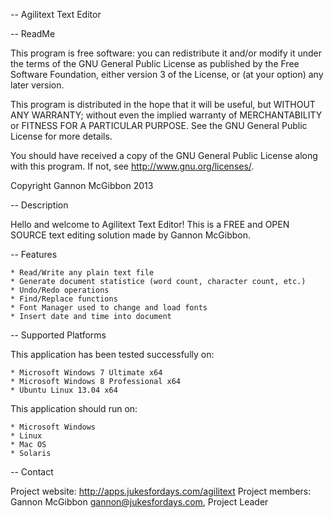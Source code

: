 -- Agilitext Text Editor


-- ReadMe

This program is free software: you can redistribute it and/or modify
it under the terms of the GNU General Public License as published by
the Free Software Foundation, either version 3 of the License, or
(at your option) any later version.

This program is distributed in the hope that it will be useful,
but WITHOUT ANY WARRANTY; without even the implied warranty of
MERCHANTABILITY or FITNESS FOR A PARTICULAR PURPOSE.  See the
GNU General Public License for more details.

You should have received a copy of the GNU General Public License
along with this program.  If not, see <http://www.gnu.org/licenses/>.

Copyright Gannon McGibbon 2013

-- Description

Hello and welcome to Agilitext Text Editor!
This is a FREE and OPEN SOURCE text editing solution made by Gannon McGibbon.

-- Features

	* Read/Write any plain text file
	* Generate document statistice (word count, character count, etc.)
	* Undo/Redo operations
	* Find/Replace functions
	* Font Manager used to change and load fonts
	* Insert date and time into document

-- Supported Platforms

This application has been tested successfully on: 

	* Microsoft Windows 7 Ultimate x64
	* Microsoft Windows 8 Professional x64
	* Ubuntu Linux 13.04 x64

This application should run on:

	* Microsoft Windows
	* Linux
	* Mac OS
	* Solaris

-- Contact

Project website: <http://apps.jukesfordays.com/agilitext>
Project members: Gannon McGibbon <gannon@jukesfordays.com>, Project Leader
